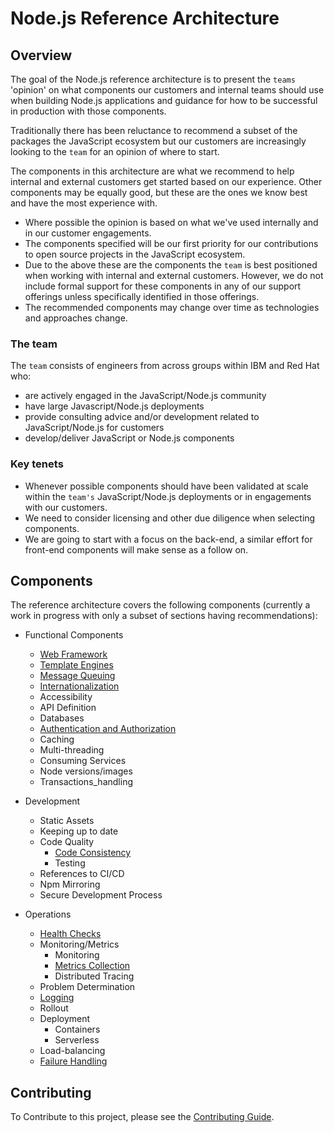 # Node.js Reference Architecture

## Overview

The goal of the Node.js reference architecture is to present
the `teams` 'opinion' on what components our customers
and internal teams should use when building Node.js applications
and guidance for how to be successful in production with those components.

Traditionally there has been reluctance to recommend a subset
of the packages the JavaScript ecosystem but our customers are increasingly
looking to the `team` for an opinion of where to start.

The components in this architecture are what we recommend to help internal
and external customers get started based on our experience. Other components may be equally
good, but these are the ones we know best and have the most experience with.
* Where possible the opinion is based on what we've used internally and in our customer engagements.
* The components specified will be our first priority for our contributions to open source projects in the JavaScript ecosystem.
* Due to the above these are the components the `team` is best positioned when working with internal and external customers.
  However, we do not include formal support for these components in any of our support offerings unless specifically identified
  in those offerings.
* The recommended components may change over time as technologies and approaches change.

### The team

The `team` consists of engineers from across groups within IBM and Red Hat who:

* are actively engaged in the JavaScript/Node.js community
* have large Javascript/Node.js deployments
* provide consulting advice and/or development related to JavaScript/Node.js for customers
* develop/deliver JavaScript or Node.js components

### Key tenets

* Whenever possible components should have been validated at scale within the `team's`
  JavaScript/Node.js deployments or in engagements with our customers.
* We need to consider licensing and other due diligence when selecting components.
* We are going to start with a focus on the back-end, a similar effort for front-end
  components will make sense as a follow on.

## Components

The reference architecture covers the following components (currently a work in progress
with only a subset of sections having recommendations):

* Functional Components
  * [Web Framework](./docs/functional-components/webframework.md)
  * [Template Engines](./docs/functional-components/template-engines.md)
  * [Message Queuing](./docs/functional-components/message-queuing.md)
  * [Internationalization](./docs/functional-components/internationalization.md)
  * Accessibility
  * API Definition
  * Databases
  * [Authentication and Authorization](./docs/functional-components/auth.md)
  * Caching
  * Multi-threading
  * Consuming Services
  * Node versions/images
  * Transactions_handling

* Development
  * Static Assets
  * Keeping up to date
  * Code Quality
    * [Code Consistency](./docs/development/code-consistency.md)
    * Testing
  * References to CI/CD
  * Npm Mirroring
  * Secure Development Process

* Operations
  * [Health Checks](./docs/operations/healthchecks.md)
  * Monitoring/Metrics
    * Monitoring
    * [Metrics Collection](./docs/operations/metrics.md)
    * Distributed Tracing
  * Problem Determination
  * [Logging](./docs/operations/logging.md)
  * Rollout
  * Deployment
    * Containers
    * Serverless
  * Load-balancing
  * [Failure Handling](./docs/operations/failurehandling.md)

## Contributing

To Contribute to this project, please see the [Contributing Guide](./CONTRIBUTING.md).
